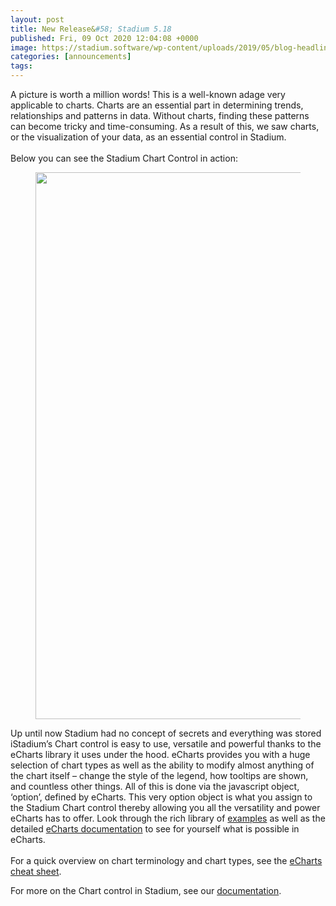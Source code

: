```yaml
---
layout: post
title: New Release&#58; Stadium 5.18
published: Fri, 09 Oct 2020 12:04:08 +0000
image: https://stadium.software/wp-content/uploads/2019/05/blog-headliners-03-650x350.jpg
categories: [announcements]
tags: 
---
```


<p>A picture is worth a million words! This is a well-known adage very applicable to charts. Charts are an essential part in determining trends, relationships and patterns in data. Without charts, finding these patterns can become tricky and time-consuming. As a result of this, we saw charts, or the visualization of your data, as an essential control in Stadium. <br>
<br>Below you can see the Stadium Chart Control in action:</p>



<figure class="wp-block-image size-large">
<img loading="lazy" width="1024" height="875" src="https://stadium.software/wp-content/uploads/2020/10/chart_examples-1-1024x875.png" alt="" class="wp-image-1672" srcset="https://stadium.software/wp-content/uploads/2020/10/chart_examples-1-1024x875.png 1024w, https://stadium.software/wp-content/uploads/2020/10/chart_examples-1-300x256.png 300w, https://stadium.software/wp-content/uploads/2020/10/chart_examples-1-768x656.png 768w, https://stadium.software/wp-content/uploads/2020/10/chart_examples-1-1536x1313.png 1536w, https://stadium.software/wp-content/uploads/2020/10/chart_examples-1-650x556.png 650w, https://stadium.software/wp-content/uploads/2020/10/chart_examples-1.png 1589w" sizes="(max-width: 1024px) 100vw, 1024px"/>
</figure>



<p>
<span style="font-weight: 400;">Up until now Stadium had no concept of secrets and everything was stored i</span>Stadium’s Chart control is easy to use, versatile and powerful thanks to the eCharts library it uses under the hood. eCharts provides you with a huge selection of chart types as well as the ability to modify almost anything of the chart itself &#8211; change the style of the legend, how tooltips are shown, and countless other things. All of this is done via the javascript object, ‘option’, defined by eCharts. This very option object is what you assign to the Stadium Chart control thereby allowing you all the versatility and power eCharts has to offer. Look through the rich library of <a href="https://echarts.apache.org/examples/en/index.html">examples</a> as well as the detailed <a href="https://echarts.apache.org/en/option.html">eCharts documentation</a> to see for yourself what is possible in eCharts. <br>
<br>For a quick overview on chart terminology and chart types, see the <a href="https://echarts.apache.org/en/cheat-sheet.html">eCharts cheat sheet</a>.<br>
</p>



<p>For more on the Chart control in Stadium, see our <a href="https://stadium.software/docs/Controls/Chart">documentation</a>.</p>